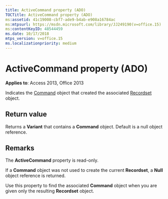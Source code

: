 ```yaml
---
title: ActiveCommand property (ADO)
TOCTitle: ActiveCommand property (ADO)
ms:assetid: 41c19008-cbf7-ade9-b4ab-e908a16784ac
ms:mtpsurl: https://msdn.microsoft.com/library/JJ249190(v=office.15)
ms:contentKeyID: 48544459
ms.date: 10/17/2018
mtps_version: v=office.15
ms.localizationpriority: medium
---
```


# ActiveCommand property (ADO)

**Applies to**: Access 2013, Office 2013

Indicates the [Command](command-object-ado.md) object that created the associated [Recordset](recordset-object-ado.md) object.

## Return value

Returns a **Variant** that contains a **Command** object. Default is a null object reference.

## Remarks

The **ActiveCommand** property is read-only.

If a **Command** object was not used to create the current **Recordset**, a **Null** object reference is returned.

Use this property to find the associated **Command** object when you are given only the resulting **Recordset** object.


